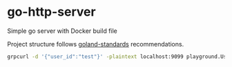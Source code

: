 # go-http-server
Simple go server with Docker build file

Project structure follows [goland-standards](https://github.com/golang-standards/project-layout) recommendations.

```bash
grpcurl -d '{"user_id":"test"}' -plaintext localhost:9099 playground.UserService.GetUser
```
